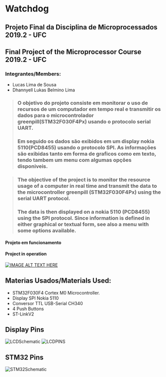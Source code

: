 # Watchdog
## Projeto Final da Disciplina de Microprocessados 2019.2 - UFC
## Final Project of the Microprocessor Course 2019.2 - UFC
### Integrantes/Members:
  * Lucas Lima de Sousa
  * Dhannyell Lukas Belmino Lima
  
> ### O objetivo do projeto consiste em monitorar o uso de recursos de um computador em tempo real e transmitir os dados para o microcontrolador greenpill(STM32F030F4Px) usando o protocolo serial UART. 
> ### Em seguido os dados são exibidos em um display nokia 5110(PCD8455) usando o protocolo SPI. As informações são exibidas tanto em forma de graficos como em texto, tendo tambem um menu com algumas opções disponiveis.

> ### The objective of the project is to monitor the resource usage of a computer in real time and transmit the data to the microcontroller greenpill (STM32F030F4Px) using the serial UART protocol.
> ### The data is then displayed on a nokia 5110 (PCD8455) using the SPI protocol. Since information is defined in either graphical or textual form, see also a menu with some options available.

#### Projeto em funcionamento
#### Project in operation
[![IMAGE ALT TEXT HERE](https://img.youtube.com/vi/j1izv3b1LiM/0.jpg)](https://www.youtube.com/watch?v=j1izv3b1LiM)

## Materias Usados/Materials Used:
* STM32F030F4 Cortex M0 Microcontroller.
* Display SPI Nokia 5110
* Conversor TTL USB-Serial CH340
* 4 Push Buttons
* ST-LinkV2

## Display Pins
![LCDSchematic](https://lastminuteengineers.com/wp-content/uploads/2018/11/Nokia-5110-PCD8544-LCD-DDRAM-Memory-Map.png)
![LCDPINS](https://lastminuteengineers.com/wp-content/uploads/2018/11/Nokia-5110-LCD-Module-Pinout.png)

## STM32 Pins
![STM32Schematic](https://i.imgur.com/aN8i9SQ.png)
